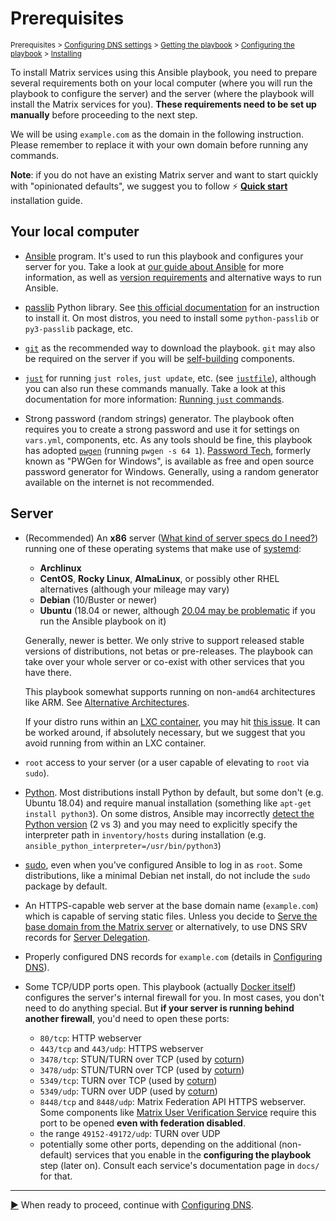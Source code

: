 <!--
SPDX-FileCopyrightText: 2018 - 2025 Slavi Pantaleev
SPDX-FileCopyrightText: 2019 - 2022 Aaron Raimist
SPDX-FileCopyrightText: 2019 - 2023 MDAD project contributors
SPDX-FileCopyrightText: 2024 - 2025 Suguru Hirahara
SPDX-FileCopyrightText: 2024 Fabio Bonelli
SPDX-FileCopyrightText: 2024 Nikita Chernyi

SPDX-License-Identifier: AGPL-3.0-or-later
-->

# Prerequisites

<sup>Prerequisites > [Configuring DNS settings](configuring-dns.md) > [Getting the playbook](getting-the-playbook.md) > [Configuring the playbook](configuring-playbook.md) > [Installing](installing.md)</sup>

To install Matrix services using this Ansible playbook, you need to prepare several requirements both on your local computer (where you will run the playbook to configure the server) and the server (where the playbook will install the Matrix services for you). **These requirements need to be set up manually** before proceeding to the next step.

We will be using `example.com` as the domain in the following instruction. Please remember to replace it with your own domain before running any commands.

**Note**: if you do not have an existing Matrix server and want to start quickly with "opinionated defaults", we suggest you to follow ⚡ **[Quick start](quick-start.md)** installation guide.

## Your local computer

- [Ansible](http://ansible.com/) program. It's used to run this playbook and configures your server for you. Take a look at [our guide about Ansible](ansible.md) for more information, as well as [version requirements](ansible.md#supported-ansible-versions) and alternative ways to run Ansible.

- [passlib](https://passlib.readthedocs.io/en/stable/index.html) Python library. See [this official documentation](https://passlib.readthedocs.io/en/stable/install.html#installation-instructions) for an instruction to install it. On most distros, you need to install some `python-passlib` or `py3-passlib` package, etc.

- [`git`](https://git-scm.com/) as the recommended way to download the playbook. `git` may also be required on the server if you will be [self-building](self-building.md) components.

- [`just`](https://github.com/casey/just) for running `just roles`, `just update`, etc. (see [`justfile`](../justfile)), although you can also run these commands manually. Take a look at this documentation for more information: [Running `just` commands](just.md).

- Strong password (random strings) generator. The playbook often requires you to create a strong password and use it for settings on `vars.yml`, components, etc. As any tools should be fine, this playbook has adopted [`pwgen`](https://linux.die.net/man/1/pwgen) (running `pwgen -s 64 1`). [Password Tech](https://pwgen-win.sourceforge.io/), formerly known as "PWGen for Windows", is available as free and open source password generator for Windows. Generally, using a random generator available on the internet is not recommended.

## Server

- (Recommended) An **x86** server ([What kind of server specs do I need?](faq.md#what-kind-of-server-specs-do-i-need)) running one of these operating systems that make use of [systemd](https://systemd.io/):
  - **Archlinux**
  - **CentOS**, **Rocky Linux**, **AlmaLinux**, or possibly other RHEL alternatives (although your mileage may vary)
  - **Debian** (10/Buster or newer)
  - **Ubuntu** (18.04 or newer, although [20.04 may be problematic](ansible.md#supported-ansible-versions) if you run the Ansible playbook on it)

  Generally, newer is better. We only strive to support released stable versions of distributions, not betas or pre-releases. The playbook can take over your whole server or co-exist with other services that you have there.

  This playbook somewhat supports running on non-`amd64` architectures like ARM. See [Alternative Architectures](alternative-architectures.md).

  If your distro runs within an [LXC container](https://linuxcontainers.org/), you may hit [this issue](https://github.com/spantaleev/matrix-docker-ansible-deploy/issues/703). It can be worked around, if absolutely necessary, but we suggest that you avoid running from within an LXC container.

- `root` access to your server (or a user capable of elevating to `root` via `sudo`).

- [Python](https://www.python.org/). Most distributions install Python by default, but some don't (e.g. Ubuntu 18.04) and require manual installation (something like `apt-get install python3`). On some distros, Ansible may incorrectly [detect the Python version](https://docs.ansible.com/ansible/latest/reference_appendices/interpreter_discovery.html) (2 vs 3) and you may need to explicitly specify the interpreter path in `inventory/hosts` during installation (e.g. `ansible_python_interpreter=/usr/bin/python3`)

- [sudo](https://www.sudo.ws/), even when you've configured Ansible to log in as `root`. Some distributions, like a minimal Debian net install, do not include the `sudo` package by default.

- An HTTPS-capable web server at the base domain name (`example.com`) which is capable of serving static files. Unless you decide to [Serve the base domain from the Matrix server](configuring-playbook-base-domain-serving.md) or alternatively, to use DNS SRV records for [Server Delegation](howto-server-delegation.md).

- Properly configured DNS records for `example.com` (details in [Configuring DNS](configuring-dns.md)).

- Some TCP/UDP ports open. This playbook (actually [Docker itself](https://docs.docker.com/network/iptables/)) configures the server's internal firewall for you. In most cases, you don't need to do anything special. But **if your server is running behind another firewall**, you'd need to open these ports:

  - `80/tcp`: HTTP webserver
  - `443/tcp` and `443/udp`: HTTPS webserver
  - `3478/tcp`: STUN/TURN over TCP (used by [coturn](./configuring-playbook-turn.md))
  - `3478/udp`: STUN/TURN over TCP (used by [coturn](./configuring-playbook-turn.md))
  - `5349/tcp`: TURN over TCP (used by [coturn](./configuring-playbook-turn.md))
  - `5349/udp`: TURN over UDP (used by [coturn](./configuring-playbook-turn.md))
  - `8448/tcp` and `8448/udp`: Matrix Federation API HTTPS webserver. Some components like [Matrix User Verification Service](configuring-playbook-user-verification-service.md#open-matrix-federation-port) require this port to be opened **even with federation disabled**.
  - the range `49152-49172/udp`: TURN over UDP
  - potentially some other ports, depending on the additional (non-default) services that you enable in the **configuring the playbook** step (later on). Consult each service's documentation page in `docs/` for that.

---------------------------------------------

[▶️](configuring-dns.md) When ready to proceed, continue with [Configuring DNS](configuring-dns.md).
